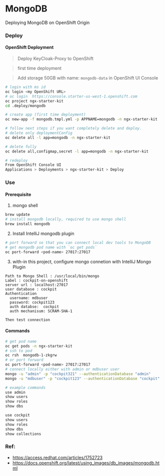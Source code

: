 MongoDB
=======
Deploying MongoDB on OpenShift Origin

### Deploy

#### OpenShift Deployment
> Deploy KeyCloak-Proxy to OpenShift

> first time deployment

> Add storage 50GB  with name: `mongodb-data` in  OpenShift UI Console 

```bash
# login with ms id
oc login <my OpenShift URL>
# oc login  https://console.starter-us-west-1.openshift.com
oc project ngx-starter-kit
cd .deploy/mongodb

# create app (first time deployment)
oc new-app -f mongodb.tmpl.yml -p APPNAME=mongodb -n ngx-starter-kit

# follow next steps if you want completely delete and deploy.
# delete only deploymentConfig
oc delete all -l app=mongodb -n ngx-starter-kit

# delete fully
oc delete all,configmap,secret -l app=mongodb -n ngx-starter-kit

# redeploy
From OpenShift Console UI
Applications > Deployments > ngx-starter-kit > Deploy 
```

### Use

#### Prerequisite 

1. mongo shell
```bash
brew update
# install mongodb locally, required to use mongo shell
brew install mongodb
```
2. Install IntelliJ mongodb plugin
```bash
# port forward so that you can connect local dev tools to MongoDB
# get mongodb pod name with `oc get pods`
oc port-forward <pod-name> 27017:27017
```

3. with-in this project, configure mongo connetion with IntelliJ Mongo Plugin 
```
Path to Mongo Shell : /usr/local/bin/mongo
Label : cockpit-on-openshift
server url : localhost:27017
user database : cockpit
Authentication
  username: mdbuser
  password: cockpit123
  auth databse:  cockpit
  auth mechanisum: SCRAM-SHA-1

Then test connection
```

#### Commands
 
```bash
# get pod name
oc get pods -n ngx-starter-kit
# ssh to pod
oc rsh  mongodb-1-zkgrw  
# or port forward
oc port-forward <pod-name> 27017:27017
# connect locally either with admin or mdbuser user
mongo -u "admin" -p "cockpit321" --authenticationDatabase "admin"
mongo -u "mdbuser" -p "cockpit123" --authenticationDatabase "cockpit"

# example commands 
use admin
show users
show roles
show dbs

use cockpit
show users
show roles
show dbs
show collections
```


### Ref:
* https://access.redhat.com/articles/1752723
* https://docs.openshift.org/latest/using_images/db_images/mongodb.html


